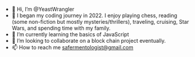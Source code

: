 - 👋 Hi, I’m @YeastWrangler
- 👀 I began my coding journey in 2022. I enjoy playing chess, reading (some non-fiction but mostly mysteries/thrillers), traveling, cruising, Star Wars, and spending time with my family.
- 🌱 I’m currently learning the basics of JavaScript
- 💞️ I’m looking to collaborate on a block chain project eventually.
- 📫 How to reach me safermentologist@gmail.com 

<!---
YeastWrangler/YeastWrangler is a ✨ special ✨ repository because its `README.md` (this file) appears on your GitHub profile.
You can click the Preview link to take a look at your changes.
--->
